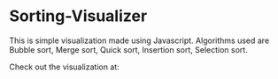# Sorting-Visualizer

This is simple visualization made using Javascript.
Algorithms used are Bubble sort, Merge sort, Quick sort, Insertion sort, Selection sort.

Check out the visualization at: 
